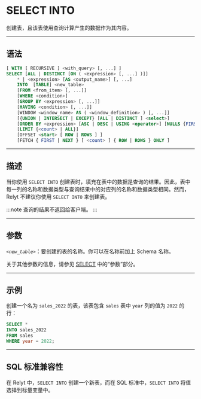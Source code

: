 SELECT INTO
=====

创建表，且该表使用查询计算产生的数据作为其内容。


---

语法
--------

```sql
[ WITH [ RECURSIVE ] <with_query> [, ...] ]
SELECT [ALL | DISTINCT [ON ( <expression> [, ...] )]]
    * | <expression> [AS <output_name>] [, ...]
    INTO  [TABLE] <new_table>
    [FROM <from_item> [, ...]]
    [WHERE <condition>]
    [GROUP BY <expression> [, ...]]
    [HAVING <condition> [, ...]]
    [WINDOW <window_name> AS ( <window_definition> ) [, ...]]
    [{UNION | INTERSECT | EXCEPT} [ALL | DISTINCT ] <select>]
    [ORDER BY <expression> [ASC | DESC | USING <operator>] [NULLS {FIRST | LAST}] [, ...]]
    [LIMIT {<count> | ALL}]
    [OFFSET <start> [ ROW | ROWS ] ]
    [FETCH { FIRST | NEXT } [ <count> ] { ROW | ROWS } ONLY ]
```

---

描述
----------

当你使用 `SELECT INTO` 创建表时，填充在表中的数据是查询的结果。因此，表中每一列的名称和数据类型与查询结果中的对应列的名称和数据类型相同。然而，Relyt 不建议你使用 `SELECT INTO` 来创建表。

:::note
查询的结果不返回给客户端。
:::

---

参数
----------

*`<new_table>`*：要创建的表的名称。你可以在名称前加上 Schema 名称。

关于其他参数的信息，请参见 [SELECT](select.md#参数) 中的“参数”部分。


---

示例
----------

创建一个名为 `sales_2022` 的表，该表包含 `sales` 表中 `year` 列的值为 `2022` 的行：

```sql
SELECT *
INTO sales_2022
FROM sales
WHERE year = 2022;
```

---

SQL 标准兼容性
-------------

在 Relyt 中，`SELECT INTO` 创建一个新表，而在 SQL 标准中，`SELECT INTO` 将值选择到标量变量中。
